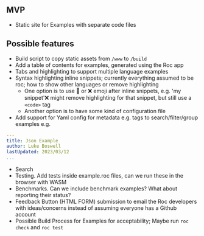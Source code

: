 
## MVP
- Static site for Examples with separate code files

## Possible features
- Build script to copy static assets from `/www` to `/build`
- Add a table of contents for examples, generated using the Roc app 
- Tabs and highlighting to support multiple language examples
- Syntax highlighting inline snippets; currently everything assumed to be roc; how to show other languages or remove highlighting
  - One option is to use 🤘 or ❌ emoji after inline snippets, e.g. 'my snippet'❌ might remove highlighting for that snippet, but still use a `<code>` tag
  - Another option is to have some kind of configuration file 
- Add support for Yaml config for metadata e.g. tags to search/filter/group examples e.g.

```yaml
---
title: Json Example
author: Luke Boswell
lastUpdated: 2023/03/12
...
```

- Search
- Testing. Add tests inside example.roc files, can we run these in the browser with WASM
- Benchmarks. Can we include benchmark examples? What about reporting their status?
- Feedback Button (HTML FORM) submission to email the Roc developers with ideas/concerns instead of assuming everyone has a Github account
- Possible Build Process for Examples for acceptability; Maybe run `roc check` and `roc test`
